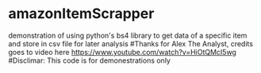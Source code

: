 # amazonItemScrapper
demonstration of using python's bs4 library to get data of a specific item and store in csv file for later analysis
#Thanks for  Alex The Analyst, credits goes to video here https://www.youtube.com/watch?v=HiOtQMcI5wg
#Disclimar: This code is for demonestrations only 


